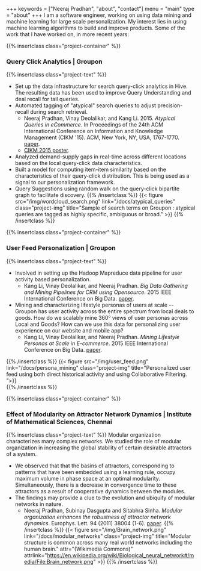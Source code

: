 +++
keywords = ["Neeraj Pradhan", "about", "contact"]
menu = "main"
type = "about"
+++
I am a software engineer, working on using data mining and machine learning for large scale personalization. My interest lies in using machine learning algorithms to build and improve products. Some of the work that I have worked on, in more recent years:


{{% insertclass class="project-container" %}}
### Query Click Analytics | Groupon
{{% insertclass class="project-text" %}}
 - Set up the data infrastructure for search query-click analytics in Hive. The resulting data has been used to improve Query Understanding and deal recall for tail queries.
 - Automated tagging of "atypical" search queries to adjust precision-recall during search retrieval.
   - Neeraj Pradhan, Vinay Deolalikar, and Kang Li. 2015. *Atypical Queries in eCommerce*. In Proceedings of the 24th ACM International Conference on Information and Knowledge Management (CIKM '15). ACM, New York, NY, USA, 1767-1770. [paper](/docs/atypical_queries).
   - [CIKM 2015 poster](/docs/cikm_poster).
 - Analyzed demand-supply gaps in real-time across different locations based on the local query-click data characteristics.
 - Built a model for computing item-item similarity based on the characteristics of their query-click distribution. This is being used as a signal to our personalization framework.
 - Query Suggestions using random walk on the query-click bipartite graph to facilitate discovery.
{{% /insertclass %}}
{{< figure src="/img/wordcloud_search.png" link="/docs/atypical_queries" class="project-img" title="Sample of search terms on Groupon : atypical queries are tagged as highly specific, ambiguous or broad." >}}
{{% /insertclass %}}


{{% insertclass class="project-container" %}}
### User Feed Personalization | Groupon
{{% insertclass class="project-text" %}}
 - Involved in setting up the Hadoop Mapreduce data pipeline for user activity based personalization.
   - Kang Li, Vinay Deolalikar, and Neeraj Pradhan. *Big Data Gathering and Mining Pipelines for CRM using Opensource*. 2015 IEEE International Conference on Big Data. [paper](/docs/big_data_crm).
 - Mining and characterizing lifestyle personas of users at scale -- Groupon has user activity across the entire spectrum from local deals to goods. How do we scalably mine 360&deg; views of user personas across Local and Goods? How can we  use this data for personalizing user experience on our website and mobile app?
   - Kang Li, Vinay Deolalikar, and Neeraj Pradhan. *Mining Lifestyle Personas at Scale in E-commerce*. 2015 IEEE International Conference on Big Data. [paper](/docs/persona_mining).

{{% /insertclass %}}
{{< figure src="/img/user_feed.png" link="/docs/persona_mining" class="project-img" title="Personalized user feed using both direct historical activity and using Collaborative Filtering. ">}}   
{{% /insertclass %}}

{{% insertclass class="project-container" %}}
### Effect of Modularity on Attractor Network Dynamics | Institute of Mathematical Sciences, Chennai
{{% insertclass class="project-text" %}}
Modular organization characterizes many complex networks. We studied the role of modular organization in increasing the global stability of certain desirable attractors of a system.

 - We observed that that the basins of attractors, corresponding to patterns that have been embedded using a learning rule, occupy maximum volume in phase space at an optimal modularity. Simultaneously, there is a decrease in convergence time to these attractors as a result of cooperative dynamics between the modules.
 - The findings may provide a clue to the evolution and ubiquity of modular networks in nature.
   - Neeraj Pradhan, Subinay Dasgupta and Sitabhra Sinha. *Modular organization enhances the robustness of attractor network dynamics*. Europhys. Lett. 94 (2011) 38004 (1-6). [paper](/docs/modular_networks).
{{% /insertclass %}}
{{< figure src="/img/Brain_network.png" link="/docs/modular_networks" class="project-img" title="Modular structure is common across  many real world networks including the human brain." attr="(Wikimedia Commons)" attrlink="https://en.wikipedia.org/wiki/Biological_neural_network#/media/File:Brain_network.png" >}}
{{% /insertclass %}}   


